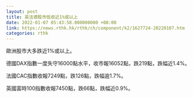 ```yaml
---
layout: post
title: 英法德股市低收近1%或以上
date: 2022-01-07 05:43:58.000000000 +08:00
link: https://news.rthk.hk/rthk/ch/component/k2/1627724-20220107.htm
categories: rthk
---
```


歐洲股市大多跌近1%或以上。

德國DAX指數一度失守16000點水平，收市報16052點，跌219點，跌幅近1.4%。

法國CAC指數收報7249點，跌126點，跌幅逾1.7%。

英國富時100指數收報7450點，跌66點，跌幅近0.9%。
